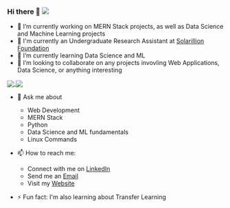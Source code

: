 

### Hi there 👋 ![](https://komarev.com/ghpvc/?username=Akashamba&color=000080&style=flat-square&label=Profile+Views)


<!-- 
**Akashamba/akashamba** is a ✨ _special_ ✨ repository because its `README.md` (this file) appears on your GitHub profile.

Here are some ideas to get you started: -->



- 🔭 I’m currently working on MERN Stack projects, as well as Data Science and Machine Learning projects
- 💬 I'm currently an Undergraduate Research Assistant at [Solarillion Foundation](https://solarillionfoundation.org/)
- 🌱 I’m currently learning Data Science and ML
- 👯 I’m looking to collaborate on any projects invovling Web Applications, Data Science, or anything interesting

<a href="https://github.com/anuraghazra/github-readme-stats">
  <img align="center" src="https://github-readme-stats.vercel.app/api?username=Akashamba&show_icons=true&theme=buefy" />
</a>
<a href="https://github.com/anuraghazra/convoychat">
  <img align="center" src="https://github-readme-stats.vercel.app/api/top-langs/?username=Akashamba&layout=compact" />
</a>

- 💬 Ask me about 
    * Web Development
    * MERN Stack 
    * Python
    * Data Science and ML fundamentals
    * Linux Commands
    
- 📫 How to reach me: 
    * Connect with me on [LinkedIn](https://www.linkedin.com/in/akash-ambashankar/)
    * Send me an [Email](mailto:akashambashankar@gmail.com)
    * Visit my [Website](https://akashamba.netlify.app/)
    
- ⚡ Fun fact: I'm also learning about Transfer Learning





